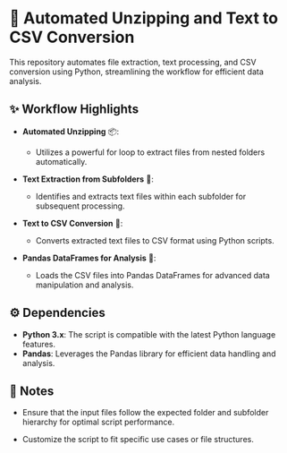 # 🚀 Automated Unzipping and Text to CSV Conversion

This repository automates file extraction, text processing, and CSV conversion using Python, streamlining the workflow for efficient data analysis.

## ✨ Workflow Highlights

- **Automated Unzipping** 📦:
  - Utilizes a powerful for loop to extract files from nested folders automatically.

- **Text Extraction from Subfolders** 📄:
  - Identifies and extracts text files within each subfolder for subsequent processing.

- **Text to CSV Conversion** 📝:
  - Converts extracted text files to CSV format using Python scripts.

- **Pandas DataFrames for Analysis** 🐼:
  - Loads the CSV files into Pandas DataFrames for advanced data manipulation and analysis.

## ⚙️ Dependencies

- **Python 3.x**: The script is compatible with the latest Python language features.
- **Pandas**: Leverages the Pandas library for efficient data handling and analysis.

## 📝 Notes

- Ensure that the input files follow the expected folder and subfolder hierarchy for optimal script performance.

- Customize the script to fit specific use cases or file structures.
